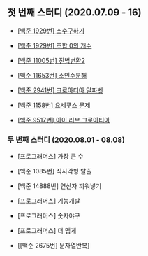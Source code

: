 ## 첫 번째 스터디 (2020.07.09 - 16)

* [[백준 1929번] 소수구하기](https://www.acmicpc.net/problem/1929)

* [[백준 1929번] 조합 0의 개수](https://www.acmicpc.net/problem/2004)

* [[백준 11005번] 진법변환2](https://www.acmicpc.net/problem/11005)

* [[백준 11653번] 소인수분해](https://www.acmicpc.net/problem/11653)

* [[백준 2941번] 크로아티아 알파벳](https://www.acmicpc.net/problem/2941)

* [[백준 1158번] 요세푸스 문제](https://www.acmicpc.net/problem/1158)

* [[백준 9517번] 아이 러브 크로아티아](https://www.acmicpc.net/problem/9517)

  

### 두 번째 스터디 (2020.08.01 - 08.08)

* [프로그래머스] 가장 큰 수

* [백준 1085번] 직사각형 탈출

* [백준 14888번] 연산자 끼워넣기

* [프로그래머스] 기능개발

* [프로그래머스] 숫자야구

* [프로그래머스] 더 맵게

* [[백준 2675번] 문자열반복]
